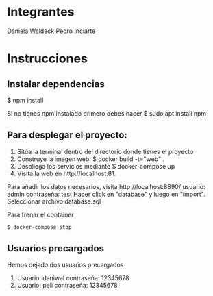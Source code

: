 # Integrantes
Daniela Waldeck
Pedro Inciarte

# Instrucciones

## Instalar dependencias
$ npm install

Si no tienes npm instalado primero debes hacer $ sudo apt install npm

## Para desplegar el proyecto:
1. Sitúa la terminal dentro del directorio donde tienes el proyecto
2. Construye la imagen web: $ docker build -t="web" .
3. Despliega los servicios mediante $ docker-compose up
4. Visita la web en http://localhost:81. 

Para añadir los datos necesarios, visita http://localhost:8890/
usuario: admin
contraseña: test
Hacer click en "database" y luego en "import". Seleccionar archivo database.sql 

Para frenar el container
```bash
$ docker-compose stop
```
## Usuarios precargados
Hemos dejado dos usuarios precargados
1. Usuario: daniwal  contraseña: 12345678
2. Usuario: peli     contraseña: 12345678